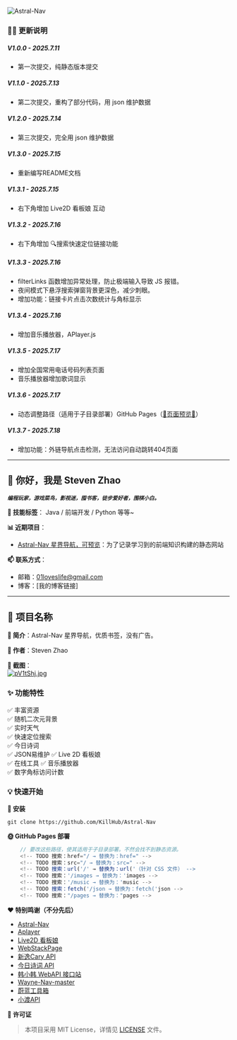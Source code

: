![Astral-Nav](https://socialify.git.ci/KillHub/Astral-Nav/image?font=Source+Code+Pro&forks=1&issues=1&language=1&name=1&owner=1&pattern=Floating+Cogs&pulls=1&stargazers=1&theme=Light)

### 🌈🐛 更新说明

##### V1.0.0 - 2025.7.11 
- 第一次提交，纯静态版本提交

##### V1.1.0 - 2025.7.13
- 第二次提交，重构了部分代码，用 json 维护数据

##### V1.2.0 - 2025.7.14 
- 第三次提交，完全用 json 维护数据

##### V1.3.0 - 2025.7.15 
- 重新编写README文档

##### V1.3.1 - 2025.7.15
- 右下角增加 Live2D 看板娘 互动

##### V1.3.2 - 2025.7.16
- 右下角增加 🔍搜索快速定位链接功能

##### V1.3.3 - 2025.7.16
- filterLinks 函数增加异常处理，防止极端输入导致 JS 报错。
- 夜间模式下悬浮搜索弹窗背景更深色，减少刺眼。
- 增加功能：链接卡片点击次数统计与角标显示

##### V1.3.4 - 2025.7.16
- 增加音乐播放器，APlayer.js

##### V1.3.5 - 2025.7.17
- 增加全国常用电话号码列表页面
- 音乐播放器增加歌词显示

##### V1.3.6 - 2025.7.17
- 动态调整路径（适用于子目录部署）GitHub Pages（[🌈页面预览🌈](https://killhub.github.io/Astral-Nav/)）

##### V1.3.7 - 2025.7.18
- 增加功能：外链导航点击检测，无法访问自动跳转404页面

---

## 👋 你好，我是 Steven Zhao
**_`编程玩家，游戏菜鸟，影视迷，囤书客，徒步爱好者，围棋小白。`_**

**🌱 技能标签**： Java / 前端开发 / Python 等等~

**📊 近期项目**：  
- [Astral-Nav 星界导航，可预览](https://github.com/KillHub/Astral-Nav)：为了记录学习到的前端知识构建的静态网站

**📫 联系方式**：  
- 邮箱：01loveslife@gmail.com
- 博客：[我的博客链接]  

---

## 📌 项目名称  
**📝 简介**：Astral-Nav 星界导航，优质书签，没有广告。

**🧙 作者**：Steven Zhao

**📸 截图**：  
[![pV1tShj.jpg](https://s21.ax1x.com/2025/07/15/pV1tShj.jpg)](https://imgse.com/i/pV1tShj)


### ✨ 功能特性  
✅ 丰富资源     
✅ 随机二次元背景   
✅ 实时天气   
✅ 快速定位搜索        
✅ 今日诗词           
✅ JSON易维护
✅ Live 2D 看板娘   
✅ 在线工具 
✅ 音乐播放器    
✅ 数字角标访问计数 

### 💡 快速开始 

**🚀 安装**

```git
git clone https://github.com/KillHub/Astral-Nav
```

**🌞 GitHub Pages 部署**

```javascript
    // 要改这些路径，使其适用于子目录部署。不然会找不到静态资源。
    <!-- TODO 搜索：href="/ → 替换为：href=" -->
    <!-- TODO 搜索：src="/ → 替换为：src=" -->
    <!-- TODO 搜索：url('/' → 替换为：url('（针对 CSS 文件） -->
    <!-- TODO 搜索：'/images → 替换为：'images -->
    <!-- TODO 搜索：'/music → 替换为：'music -->
    <!-- TODO 搜索：fetch('/json → 替换为：fetch('json -->
    <!-- TODO 搜索："/pages → 替换为："pages -->
```

**❤️ 特别鸣谢（不分先后）**
- [Astral-Nav](https://github.com/KillHub/Astral-Nav)
- [Aplayer](https://github.com/MoePlayer/APlayer)
- [Live2D 看板娘](https://github.com/xiazeyu/live2d-widget)
- [WebStackPage](https://github.com/WebStackPage/WebStackPage.github.io)
- [新逸Cary API](https://api.xinac.net/)
- [今日诗词 API](https://www.jinrishici.com/)
- [韩小韩 WebAPI 接口站](https://api.vvhan.com/)
- [Wayne-Nav-master](https://github.com/Waynenet/Wayne-Nav)
- [蔚蓝工具箱](https://github.com/core666666/Blue-IT-Too)
- [小渡API](https://api.dwo.cc/)



**📄 许可证**
> 本项目采用 MIT License，详情见 [LICENSE](https://opensource.org/license/MIT) 文件。

